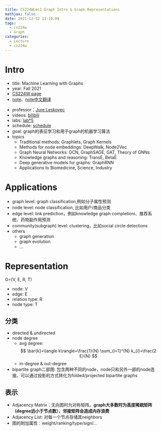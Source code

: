 ```yaml
---
title: CS224WLec1-Graph Intro & Graph Representations
mathjax: false
date: 2021-12-12 13:10:09
tags: 
  - cs224w
  - Graph
categories: 
  - Lecture
  - cs224w
---
```


# Intro
- title: Machine Learning with Graphs
- year: Fall 2021
- [CS224W page](http://web.stanford.edu/class/cs224w/)
- [note](https://snap-stanford.github.io/cs224w-notes/)、[note中文翻译](https://yasoz.github.io/cs224w-zh/#/Introduction-and-Graph-Structure)
<!-- more -->
- professor：[Jure Leskovec](https://profiles.stanford.edu/jure-leskovec)
- videos: [bilibili](https://www.bilibili.com/video/BV1RZ4y1c7Co/?spm_id_from=333.788.recommend_more_video.0)
- labs: [lab\*5](https://docs.google.com/document/d/e/2PACX-1vRMprg-Uz9oEnjXOJpRPJ5oyEXRnJAz9qVeEB04sucx2o2RtQ-HRfom6IWS5ONhfoly0TOmJM7BxIzJ/pub)
- schedule: [schedule](http://web.stanford.edu/class/cs224w/index.html#schedule)
- goal: graph的表征学习和用于graph的机器学习算法
- topics
  - Traditional methods: Graphlets, Graph Kernels
  - Methods for node embeddings: DeepWalk, Node2Vec
  - Graph Neural Networks: GCN, GraphSAGE, GAT, Theory of GNNs
  - Knowledge graphs and reasoning: TransE, BetaE
  - Deep generative models for graphs: GraphRNN
  - Applications to Biomedicine, Science, Industry

# Applications
- graph level: graph classification,例如分子属性预测
- node level: node classification, 比如用户/商品分类
- edge level: link prediction，例如knowledge graph completioni、推荐系统、药物副作用预测
- community(subgraph) level: clustering，比如social circle detections
- others
  - graph generation
  - graph evolution
  - ...

# Representation

G=(V, E, R, T)
- node: V
- edge: E
- relation type: R
- node type: T

## 分类
- directed & undirected
- node degree
  - avg degree: 
$$
\bar{k}=\langle k\rangle=\frac{1}{N} \sum_{i=1}^{N} k_{i}=\frac{2 E}{N}
$$
  - in-degree & out-degree
- bipartite graph二部图: 包含两种不同的node，node只和另外一部的node连接。可以通过投影的方式转化为folded/projected bipartite graphs

## 表示
- Adjacency Matrix：无向图时为对称矩阵。**graph大多数时为高度稀疏矩阵（degree远小于节点数），邻接矩阵会造成内存浪费**
- Adjacency List: 对每一个节点存储其neighbors
- 图的附加属性：weight/ranking/type/sign/...

